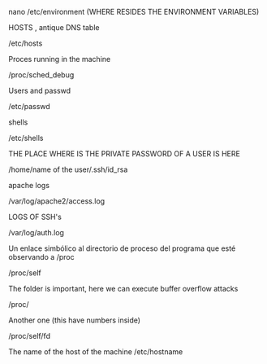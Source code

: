 nano /etc/environment (WHERE RESIDES THE ENVIRONMENT VARIABLES)



HOSTS , antique DNS table

/etc/hosts


Proces running in the machine

/proc/sched_debug 


Users and passwd

/etc/passwd

shells 

/etc/shells

THE PLACE WHERE IS THE PRIVATE PASSWORD OF A USER IS HERE

/home/name of the user/.ssh/id_rsa

apache logs

/var/log/apache2/access.log

LOGS OF SSH's

/var/log/auth.log


 Un enlace simbólico al directorio de proceso del programa que esté observando a /proc
 
/proc/self


The folder is important, here we can execute buffer overflow attacks 

/proc/


Another one (this have numbers inside) 

/proc/self/fd




The name of the host of the machine
/etc/hostname







